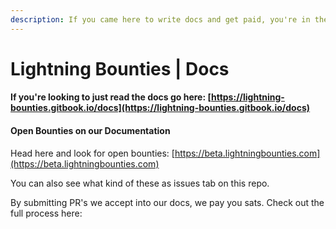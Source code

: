 ```yaml
---
description: If you came here to write docs and get paid, you're in the right place
---
```


# Lightning Bounties | Docs

#### If you're looking to just read the docs go here: [https://lightning-bounties.gitbook.io/docs](https://lightning-bounties.gitbook.io/docs)

#### Open Bounties on our Documentation

Head here and look for open bounties: [https://beta.lightningbounties.com](https://beta.lightningbounties.com)

You can also see what kind of these as issues tab on this repo.

By submitting PR's we accept into our docs, we pay you sats. Check out the full process here:

